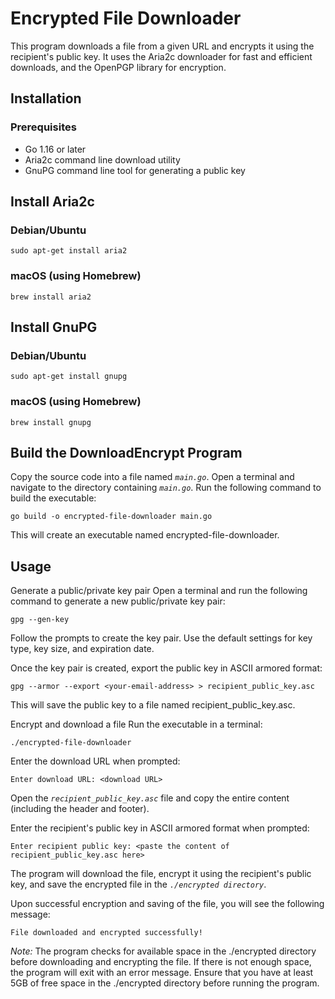 # Encrypted File Downloader
This program downloads a file from a given URL and encrypts it using the recipient's public key. It uses the Aria2c downloader for fast and efficient downloads, and the OpenPGP library for encryption.

## Installation
### Prerequisites
- Go 1.16 or later
- Aria2c command line download utility
- GnuPG command line tool for generating a public key

## Install Aria2c
### Debian/Ubuntu
```
sudo apt-get install aria2
```
### macOS (using Homebrew)
```
brew install aria2
```

## Install GnuPG
### Debian/Ubuntu
```
sudo apt-get install gnupg
```
### macOS (using Homebrew)

```
brew install gnupg
```

## Build the DownloadEncrypt Program

Copy the source code into a file named *`main.go`*.
Open a terminal and navigate to the directory containing *`main.go`*.
Run the following command to build the executable:

```
go build -o encrypted-file-downloader main.go
```
This will create an executable named encrypted-file-downloader.

## Usage
Generate a public/private key pair
Open a terminal and run the following command to generate a new public/private key pair:
```
gpg --gen-key
```
Follow the prompts to create the key pair. Use the default settings for key type, key size, and expiration date.

Once the key pair is created, export the public key in ASCII armored format:

```
gpg --armor --export <your-email-address> > recipient_public_key.asc
```
This will save the public key to a file named recipient_public_key.asc.

Encrypt and download a file
Run the executable in a terminal:
```
./encrypted-file-downloader
```
Enter the download URL when prompted:
```
Enter download URL: <download URL>
```

Open the *`recipient_public_key.asc`* file and copy the entire content (including the header and footer).

Enter the recipient's public key in ASCII armored format when prompted:
```
Enter recipient public key: <paste the content of recipient_public_key.asc here>
```
The program will download the file, encrypt it using the recipient's public key, and save the encrypted file in the *`./encrypted directory`*.

Upon successful encryption and saving of the file, you will see the following message:

```
File downloaded and encrypted successfully!
```

*Note:* The program checks for available space in the ./encrypted directory before downloading and encrypting the file. If there is not enough space, the program will exit with an error message. Ensure that you have at least 5GB of free space in the ./encrypted directory before running the program.
